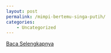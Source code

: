 ```yaml
---
layout: post
permalink: /mimpi-bertemu-singa-putih/
categories:
    - Uncategorized
---
```


[Baca Selengkapnya](/08)
